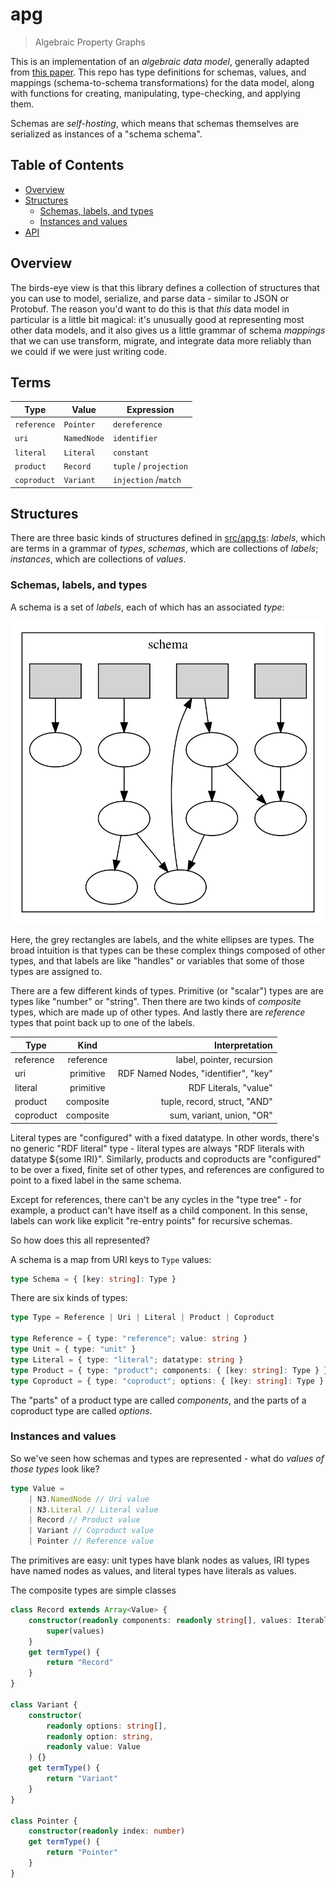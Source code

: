 # apg

> Algebraic Property Graphs

This is an implementation of an _algebraic data model_, generally adapted from [this paper](https://arxiv.org/abs/1909.04881). This repo has type definitions for schemas, values, and mappings (schema-to-schema transformations) for the data model, along with functions for creating, manipulating, type-checking, and applying them.

Schemas are _self-hosting_, which means that schemas themselves are serialized as instances of a "schema schema".

## Table of Contents

- [Overview](#overview)
- [Structures](#structures)
  - [Schemas, labels, and types](#schemas-labels-and-types)
  - [Instances and values](#instances-and-values)
- [API](#api)

## Overview

The birds-eye view is that this library defines a collection of structures that you can use to model, serialize, and parse data - similar to JSON or Protobuf. The reason you'd want to do this is that _this_ data model in particular is a little bit magical: it's unusually good at representing most other data models, and it also gives us a little grammar of schema _mappings_ that we can use transform, migrate, and integrate data more reliably than we could if we were just writing code.

## Terms

| Type        | Value       | Expression             |
| ----------- | ----------- | ---------------------- |
| `reference` | `Pointer`   | `dereference`          |
| `uri`       | `NamedNode` | `identifier`           |
| `literal`   | `Literal`   | `constant`             |
| `product`   | `Record`    | `tuple` / `projection` |
| `coproduct` | `Variant`   | `injection` /`match`   |

## Structures

There are three basic kinds of structures defined in [src/apg.ts](src/apg.ts): _labels_, which are terms in a grammar of _types_, _schemas_, which are collections of _labels_; _instances_, which are collections of _values_.

### Schemas, labels, and types

A schema is a set of _labels_, each of which has an associated _type_:

![](images/schema.svg)

Here, the grey rectangles are labels, and the white ellipses are types. The broad intuition is that types can be these complex things composed of other types, and that labels are like "handles" or variables that some of those types are assigned to.

There are a few different kinds of types. Primitive (or "scalar") types are are types like "number" or "string". Then there are two kinds of _composite_ types, which are made up of other types. And lastly there are _reference_ types that point back up to one of the labels.

| Type      |   Kind    |                       Interpretation |
| --------- | :-------: | -----------------------------------: |
| reference | reference |            label, pointer, recursion |
| uri       | primitive | RDF Named Nodes, "identifier", "key" |
| literal   | primitive |                RDF Literals, "value" |
| product   | composite |         tuple, record, struct, "AND" |
| coproduct | composite |            sum, variant, union, "OR" |

Literal types are "configured" with a fixed datatype. In other words, there's no generic "RDF literal" type - literal types are always "RDF literals with datatype \${some IRI}". Similarly, products and coproducts are "configured" to be over a fixed, finite set of other types, and references are configured to point to a fixed label in the same schema.

Except for references, there can't be any cycles in the "type tree" - for example, a product can't have itself as a child component. In this sense, labels can work like explicit "re-entry points" for recursive schemas.

So how does this all represented?

A schema is a map from URI keys to `Type` values:

```typescript
type Schema = { [key: string]: Type }
```

There are six kinds of types:

```typescript
type Type = Reference | Uri | Literal | Product | Coproduct

type Reference = { type: "reference"; value: string }
type Unit = { type: "unit" }
type Literal = { type: "literal"; datatype: string }
type Product = { type: "product"; components: { [key: string]: Type } }
type Coproduct = { type: "coproduct"; options: { [key: string]: Type } }
```

The "parts" of a product type are called _components_, and the parts of a coproduct type are called _options_.

### Instances and values

So we've seen how schemas and types are represented - what do _values of those types_ look like?

```typescript
type Value =
	| N3.NamedNode // Uri value
	| N3.Literal // Literal value
	| Record // Product value
	| Variant // Coproduct value
	| Pointer // Reference value
```

The primitives are easy: unit types have blank nodes as values, IRI types have named nodes as values, and literal types have literals as values.

The composite types are simple classes

```typescript
class Record extends Array<Value> {
	constructor(readonly components: readonly string[], values: Iterable<Value>) {
		super(values)
	}
	get termType() {
		return "Record"
	}
}

class Variant {
	constructor(
		readonly options: string[],
		readonly option: string,
		readonly value: Value
	) {}
	get termType() {
		return "Variant"
	}
}

class Pointer {
	constructor(readonly index: number)
	get termType() {
		return "Pointer"
	}
}
```
